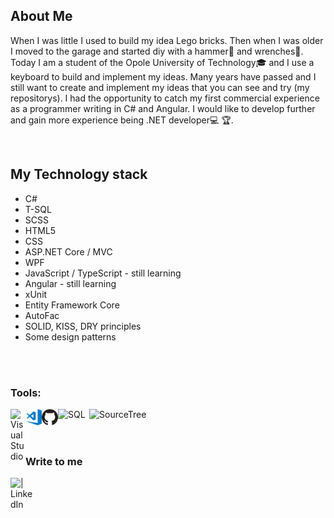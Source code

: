 ## About Me

 When I was little I used to build my idea Lego bricks. Then when I was older I moved to the garage and started diy with a hammer:hammer: and wrenches:wrench:.
 Today I am a student of the Opole University of Technology:mortar_board: and I use a keyboard to build and implement my ideas.
 Many years have passed and I still want to create and implement my ideas that you can see and try (my repositorys).
 I had the opportunity to catch my first commercial experience as a programmer writing in C# and Angular. I would like to develop further and gain more experience being .NET       developer:computer: :trophy:.

<br />


## My Technology stack


- C#
- T-SQL
- SCSS
- HTML5
- CSS
- ASP.NET Core / MVC
- WPF
- JavaScript / TypeScript - still learning 
- Angular - still learning 
- xUnit
- Entity Framework Core
- AutoFac
- SOLID, KISS, DRY principles
- Some design patterns




<br />


<br />



### Tools:

<img align="left" alt="Visual Studio" width="24px" src="https://visualstudio.microsoft.com/wp-content/uploads/2019/06/BrandVisualStudioWin2019-3.svg" />
<img align="left" alt="Visual Studio Code" width="26px" src="https://raw.githubusercontent.com/github/explore/80688e429a7d4ef2fca1e82350fe8e3517d3494d/topics/visual-studio-code/visual-studio-code.png" />
<img align="left" alt="GitHub" width="26px" src="https://raw.githubusercontent.com/github/explore/89bdd9644f44d1b12180fd512b95574fe4c54617/topics/github-api/github-api.png" />
<img align="left" alt="SQL" width="50px" src="https://brodenz.com/wp-content/uploads/2020/05/SQL-Server-Management-Studio-Icon.png" />
<img align="left" alt="SourceTree" width="180px" src="https://infodesign.pl/wp-content/uploads/2015/05/sourcetree-300x44.png" />


<br />
<br />
<br />

### Write to me
<a href="https://www.linkedin.com/in/krzysztof-borowiecki58/"><img align="left" alt=" | LinkedIn" width="36px" src="https://image.flaticon.com/icons/svg/174/174857.svg" /></a>

